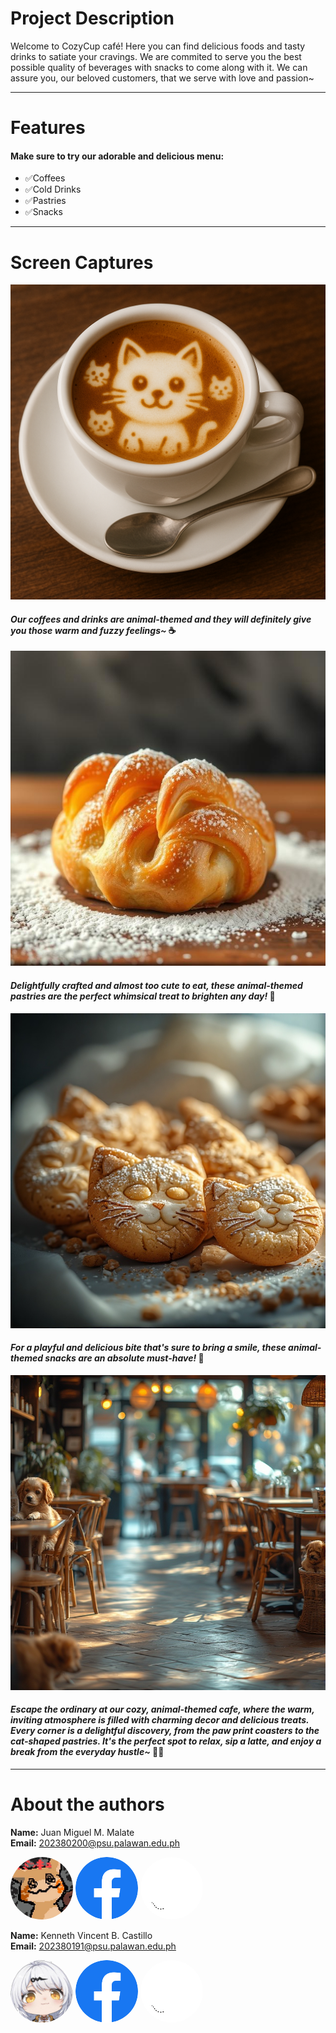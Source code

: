 # Project Description
Welcome to CozyCup café! Here you can find delicious foods and tasty drinks to satiate your cravings. We are commited to serve you the best possible quality of beverages with snacks to come along with it. We can assure you, our beloved customers, that we serve with love and passion~
___
# Features
#### Make sure to try our adorable and delicious menu:
* ✅Coffees  
* ✅Cold Drinks  
* ✅Pastries  
* ✅Snacks  
___
# Screen Captures
![Beverage](img/espurresso.png)  
#### *Our coffees and drinks are animal-themed and they will definitely give you those warm and fuzzy feelings~* ☕

![Pastries](img/bear_claw_pastry.jpg)
#### *Delightfully crafted and almost too cute to eat, these animal-themed pastries are the perfect whimsical treat to brighten any day!* 🥐

![Snacks](img/catnap_cookie.jpg)  
#### *For a playful and delicious bite that's sure to bring a smile, these animal-themed snacks are an absolute must-have!* 🍪

![TheCafé](img/cozy_cafe_with_pets.jpg)  
#### *Escape the ordinary at our cozy, animal-themed cafe, where the warm, inviting atmosphere is filled with charming decor and delicious treats. Every corner is a delightful discovery, from the paw print coasters to the cat-shaped pastries. It's the perfect spot to relax, sip a latte, and enjoy a break from the everyday hustle~* 🐶😺
___
# About the authors

**Name:** Juan Miguel M. Malate  
**Email:** [202380200@psu.palawan.edu.ph](202380200@psu.palawan.edu.ph)

<img src=img/jm-profilepic.jpg alt="JM-ProfilePic" style="width: 100px; border-radius: 50%;"> <a href=https://www.facebook.com/jmalatte><img src=img/Facebook.png alt="facebook-icon" style="width: 100px; border-radius: 50%;"></a> <a href=https://github.com/ag3ntk1wi><img src=img/Github.png alt="github-icon" style="width: 100px; border-radius: 50%;"></a>

**Name:** Kenneth Vincent B. Castillo  
**Email:** [202380191@psu.palawan.edu.ph](202380191@psu.palawan.edu.ph)

<img src=img/kenneth-profilepic.jpg alt="Kenneth-ProfilePic" style="width: 100px; border-radius: 50%;"> <a href=https://www.facebook.com/kenneth.castillo.316885><img src=img/Facebook.png alt="facebook-icon" style="width: 100px; border-radius: 50%;"></a> <a href=https://github.com/CastleKen><img src=img/Github.png alt="github-icon" style="width: 100px; border-radius: 50%;"></a>

